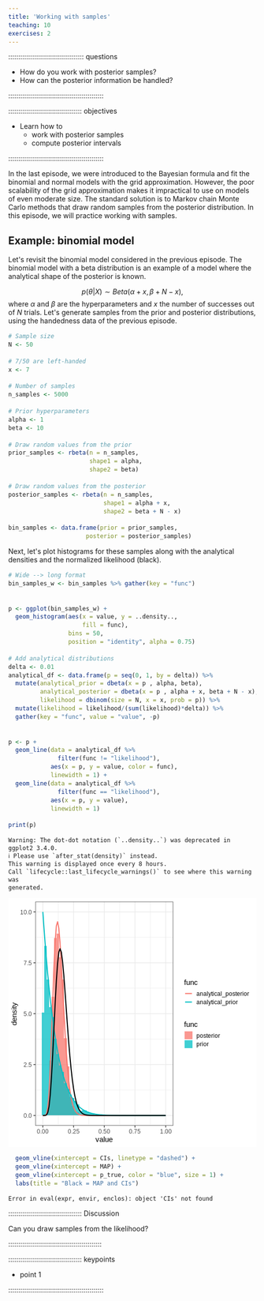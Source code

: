```yaml
---
title: 'Working with samples'
teaching: 10
exercises: 2
---
```






:::::::::::::::::::::::::::::::::::::: questions 

- How do you work with posterior samples?
- How can the posterior information be handled?

::::::::::::::::::::::::::::::::::::::::::::::::

::::::::::::::::::::::::::::::::::::: objectives

- Learn how to
  - work with posterior samples
  - compute posterior intervals


::::::::::::::::::::::::::::::::::::::::::::::::

In the last episode, we were introduced to the Bayesian formula and fit the binomial and normal models with the grid approximation. However, the poor scalability of the grid approximation makes it impractical to use on models of even moderate size. The standard solution is to Markov chain Monte Carlo methods that draw random samples from the posterior distribution. In this episode, we will practice working with samples. 

## Example: binomial model

Let's revisit the binomial model considered in the previous episode. The binomial model with a beta distribution is an example of a model where the analytical shape of the posterior is known. 

$$p(\theta | X) \sim Beta(\alpha + x, \beta + N - x),$$
where $\alpha$ and $\beta$ are the hyperparameters and $x$ the number of successes out of $N$ trials. Let's generate samples from the prior and posterior distributions, using the handedness data of the previous episode. 



```r
# Sample size
N <- 50

# 7/50 are left-handed
x <- 7

# Number of samples
n_samples <- 5000

# Prior hyperparameters
alpha <- 1
beta <- 10

# Draw random values from the prior
prior_samples <- rbeta(n = n_samples,
                       shape1 = alpha,
                       shape2 = beta)

# Draw random values from the posterior
posterior_samples <- rbeta(n = n_samples,
                           shape1 = alpha + x, 
                           shape2 = beta + N - x)

bin_samples <- data.frame(prior = prior_samples, 
                      posterior = posterior_samples)
```


Next, let's plot histograms for these samples along with the analytical densities and the normalized likelihood (black). 


```r
# Wide --> long format
bin_samples_w <- bin_samples %>% gather(key = "func")


p <- ggplot(bin_samples_w) + 
  geom_histogram(aes(x = value, y = ..density..,
                     fill = func),
                 bins = 50, 
                 position = "identity", alpha = 0.75)

# Add analytical distributions
delta <- 0.01
analytical_df <- data.frame(p = seq(0, 1, by = delta)) %>% 
  mutate(analytical_prior = dbeta(x = p , alpha, beta), 
         analytical_posterior = dbeta(x = p , alpha + x, beta + N - x), 
         likelihood = dbinom(size = N, x = x, prob = p)) %>% 
  mutate(likelihood = likelihood/(sum(likelihood)*delta)) %>% 
  gather(key = "func", value = "value", -p)


p <- p + 
  geom_line(data = analytical_df %>% 
              filter(func != "likelihood"), 
            aes(x = p, y = value, color = func), 
            linewidth = 1) +
  geom_line(data = analytical_df %>% 
              filter(func == "likelihood"), 
            aes(x = p, y = value), 
            linewidth = 1)

print(p)
```

```{.warning}
Warning: The dot-dot notation (`..density..`) was deprecated in ggplot2 3.4.0.
ℹ Please use `after_stat(density)` instead.
This warning is displayed once every 8 hours.
Call `lifecycle::last_lifecycle_warnings()` to see where this warning was
generated.
```

<img src="fig/sampling-rendered-unnamed-chunk-3-1.png" style="display: block; margin: auto;" />




```r
  geom_vline(xintercept = CIs, linetype = "dashed") + 
  geom_vline(xintercept = MAP) +
  geom_vline(xintercept = p_true, color = "blue", size = 1) +
  labs(title = "Black = MAP and CIs")
```

```{.error}
Error in eval(expr, envir, enclos): object 'CIs' not found
```




::::::::::::::::::::::::::::::::::::: Discussion

Can you draw samples from the likelihood?

:::::::::::::::::::::::::::::::::::::::::::::::



::::::::::::::::::::::::::::::::::::: keypoints 

- point 1

::::::::::::::::::::::::::::::::::::::::::::::::

